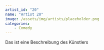 ```yaml
---
artist_id: "20"
name: "Artist 20"
image: /assets/img/artists/placeholder.png
categories:
    - Comedy
---
```

Das ist eine Beschreibung des Künstlers
